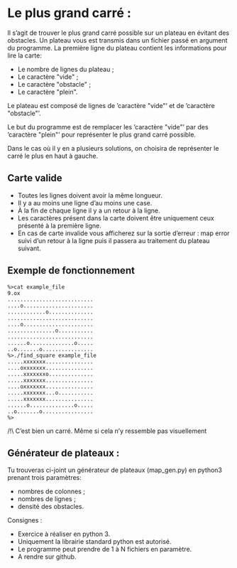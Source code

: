# Le plus grand carré :

Il s’agit de trouver le plus grand carré possible sur un plateau en évitant des obstacles.
Un plateau vous est transmis dans un fichier passé en argument du programme.
La première ligne du plateau contient les informations pour lire la carte:

  - Le nombre de lignes du plateau ;
  - Le caractère "vide" ;
  - Le caractère "obstacle" ;
  - Le caractère "plein".
  
Le plateau est composé de lignes de ’caractère "vide"’ et de ’caractère "obstacle"’.

Le but du programme est de remplacer les ’caractère "vide"’ par des ’caractère "plein"’ pour
représenter le plus grand carré possible.

Dans le cas où il y en a plusieurs solutions, on choisira de représenter le carré le plus en haut à
gauche.

## Carte valide
* Toutes les lignes doivent avoir la même longueur.
* Il y a au moins une ligne d’au moins une case.
* À la fin de chaque ligne il y a un retour à la ligne.
* Les caractères présent dans la carte doivent être uniquement ceux présenté à la première ligne.
* En cas de carte invalide vous afficherez sur la sortie d’erreur : map error suivi d’un retour à la
ligne puis il passera au traitement du plateau suivant.


## Exemple de fonctionnement
```
%>cat example_file
9.ox
...........................
....o......................
............o..............
...........................
....o......................
...............o...........
...........................
......o..............o.....
..o.......o................
%>./find_square example_file
.....xxxxxxx...............
....oxxxxxxx...............
.....xxxxxxxo..............
.....xxxxxxx...............
....oxxxxxxx...............
.....xxxxxxx...o...........
.....xxxxxxx...............
......o..............o.....
..o.......o................
%>
```
/!\ C’est bien un carré. Même si cela n’y ressemble pas visuellement

## Générateur de plateaux :
Tu trouveras ci-joint un générateur de plateaux (map_gen.py) en python3 prenant trois
paramètres:
- nombres de colonnes ;
- nombres de lignes ;
- densité des obstacles.

Consignes :
- Exercice à réaliser en python 3.
- Uniquement la librairie standard python est autorisé.
- Le programme peut prendre de 1 à N fichiers en paramètre.
- A rendre sur github.
